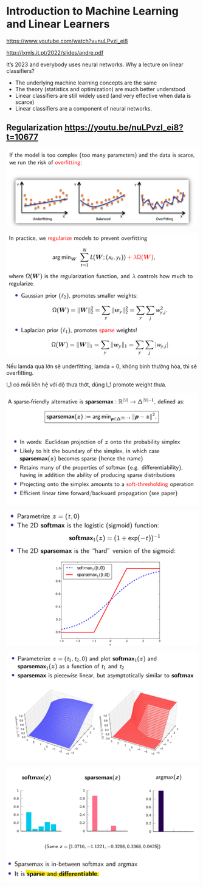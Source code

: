 # Introduction to Machine Learning and Linear Learners
https://www.youtube.com/watch?v=nuLPvzI_ei8

http://lxmls.it.pt/2022/slides/andre.pdf

It’s 2023 and everybody uses neural networks. Why a lecture on linear classifiers?
- The underlying machine learning concepts are the same
- The theory (statistics and optimization) are much better understood
- Linear classifiers are still widely used (and very effective when data is scarce)
- Linear classifiers are a component of neural networks.

## Regularization https://youtu.be/nuLPvzI_ei8?t=10677

![](files/1-00.png)

![](files/1-01.png)

Nếu lamda quá lớn sẽ underfitting, lamda = 0, không bình thường hóa, thì sẽ overfitting.

l_1 có mối liên hệ với độ thưa thớt, dùng l_1 promote weight thưa.

![](files/1-02.png)

![](files/1-03.png)

![](files/1-04.png)

![](files/1-05.png)
